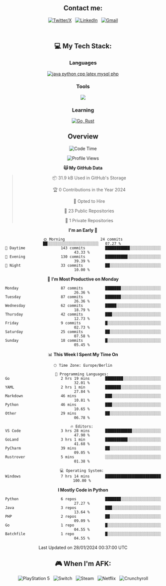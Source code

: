 <div align="center">

## Contact me:

[![Twitter/X](https://skillicons.dev/icons?i=twitter)](https://twitter.com/erikskopp) &nbsp;
[![LinkedIn](https://skillicons.dev/icons?i=linkedin)](www.linkedin.com/in/erik-skopp) &nbsp;
[![Gmail](https://skillicons.dev/icons?i=gmail)](mailto:skopp.erik@gmail.com)

<div align="center">
<br>

## 💻 My Tech Stack:

### Languages

[![java python cpp latex mysql php](https://skillicons.dev/icons?i=java,python,cpp,latex,mysql,php)](https://skillicons.dev)

### Tools

[![](https://skillicons.dev/icons?i=matlab,azure,bash,git,github,vscode)](https://skillicons.dev)

### Learning

[![Go, Rust](https://skillicons.dev/icons?i=go,rust)](https://skillicons.dev)

## Overview

<!--START_SECTION:waka-->
![Code Time](http://img.shields.io/badge/Code%20Time-7%20hrs%2014%20mins-blue)

![Profile Views](http://img.shields.io/badge/Profile%20Views-242-blue)

**🐱 My GitHub Data** 

> 📦 31.9 kB Used in GitHub's Storage 
 > 
> 🏆 0 Contributions in the Year 2024
 > 
> 💼 Opted to Hire
 > 
> 📜 23 Public Repositories 
 > 
> 🔑 1 Private Repositories 
 > 
**I'm an Early 🐤** 

```text
🌞 Morning                24 commits          ██░░░░░░░░░░░░░░░░░░░░░░░   07.27 % 
🌆 Daytime                143 commits         ███████████░░░░░░░░░░░░░░   43.33 % 
🌃 Evening                130 commits         ██████████░░░░░░░░░░░░░░░   39.39 % 
🌙 Night                  33 commits          ██░░░░░░░░░░░░░░░░░░░░░░░   10.00 % 
```
📅 **I'm Most Productive on Monday** 

```text
Monday                   87 commits          ███████░░░░░░░░░░░░░░░░░░   26.36 % 
Tuesday                  87 commits          ███████░░░░░░░░░░░░░░░░░░   26.36 % 
Wednesday                62 commits          █████░░░░░░░░░░░░░░░░░░░░   18.79 % 
Thursday                 42 commits          ███░░░░░░░░░░░░░░░░░░░░░░   12.73 % 
Friday                   9 commits           █░░░░░░░░░░░░░░░░░░░░░░░░   02.73 % 
Saturday                 25 commits          ██░░░░░░░░░░░░░░░░░░░░░░░   07.58 % 
Sunday                   18 commits          █░░░░░░░░░░░░░░░░░░░░░░░░   05.45 % 
```


📊 **This Week I Spent My Time On** 

```text
🕑︎ Time Zone: Europe/Berlin

💬 Programming Languages: 
Go                       2 hrs 19 mins       ████████░░░░░░░░░░░░░░░░░   32.01 % 
YAML                     2 hrs 1 min         ███████░░░░░░░░░░░░░░░░░░   27.84 % 
Markdown                 46 mins             ███░░░░░░░░░░░░░░░░░░░░░░   10.81 % 
Python                   46 mins             ███░░░░░░░░░░░░░░░░░░░░░░   10.65 % 
Other                    29 mins             ██░░░░░░░░░░░░░░░░░░░░░░░   06.78 % 

🔥 Editors: 
VS Code                  3 hrs 28 mins       ████████████░░░░░░░░░░░░░   47.90 % 
GoLand                   3 hrs 1 min         ██████████░░░░░░░░░░░░░░░   41.68 % 
PyCharm                  39 mins             ██░░░░░░░░░░░░░░░░░░░░░░░   09.05 % 
Rustrover                5 mins              ░░░░░░░░░░░░░░░░░░░░░░░░░   01.38 % 

💻 Operating System: 
Windows                  7 hrs 14 mins       █████████████████████████   100.00 % 
```

**I Mostly Code in Python** 

```text
Python                   6 repos             ███████░░░░░░░░░░░░░░░░░░   27.27 % 
Java                     3 repos             ███░░░░░░░░░░░░░░░░░░░░░░   13.64 % 
PHP                      2 repos             ██░░░░░░░░░░░░░░░░░░░░░░░   09.09 % 
Go                       1 repo              █░░░░░░░░░░░░░░░░░░░░░░░░   04.55 % 
Batchfile                1 repo              █░░░░░░░░░░░░░░░░░░░░░░░░   04.55 % 
```




 Last Updated on 28/01/2024 00:37:00 UTC
<!--END_SECTION:waka-->



<!--
## 🏆 My Stats:

<p>
    <img height=175 alt="GitHub Stats" src="https://github-readme-stats.vercel.app/api?username=eskopp&show_icons=true&count_private=true&theme=dark" />&nbsp;&nbsp;
    <br><br>
    <img height=175 alt="Most Used Languages" src="https://github-readme-stats.vercel.app/api/top-langs/?username=eskopp&layout=compact&theme=dark" />&nbsp;&nbsp;
</p>
-->
## 🎮 When I'm AFK: 

![PlayStation 5](https://img.shields.io/badge/Playstation%205-003791?style=for-the-badge&logo=playstation-5&logoColor=white) &nbsp;
![Switch](https://img.shields.io/badge/Switch-E60012?style=for-the-badge&logo=nintendo-switch&logoColor=white) &nbsp;
![Steam](https://img.shields.io/badge/steam-%23000000.svg?style=for-the-badge&logo=steam&logoColor=white) &nbsp;
![Netflix](https://img.shields.io/badge/Netflix-E50914?style=for-the-badge&logo=netflix&logoColor=white) &nbsp;
![Crunchyroll](https://img.shields.io/badge/Crunchyroll-F47521?style=for-the-badge&logo=crunchyroll&logoColor=white)

</div>
